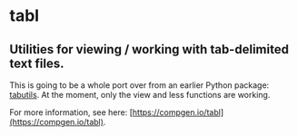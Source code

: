# tabl

## Utilities for viewing / working with tab-delimited text files.

This is going to be a whole port over from an earlier Python package: [tabutils](https://github.com/mbreese/tabutils). At the moment, only the view and less functions are working.

For more information, see here: [https://compgen.io/tabl](https://compgen.io/tabl).
